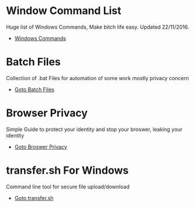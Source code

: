 # Window Command List
Huge list of Windows Commands, Make bitch life easy. Updated 22/11/2016.
* [Windows Commands](https://www.roothaxor.in/Windows/)

# Batch Files
Collection of .bat Files for automation of some work mostly privacy concern
 * [Goto Batch Files](https://github.com/roothaxor/Windows/tree/master/Batch_files)

# Browser Privacy
Simple Guide to protect your identity and stop your broswer, leaking your identity
* [Goto Broswer Privacy](https://github.com/roothaxor/Windows/tree/master/BrowserPrivacy)

# transfer.sh For Windows
Command line tool for secure file upload/download 
* [Goto transfer.sh](https://github.com/roothaxor/Windows/tree/master/transfer.sh-windows)

